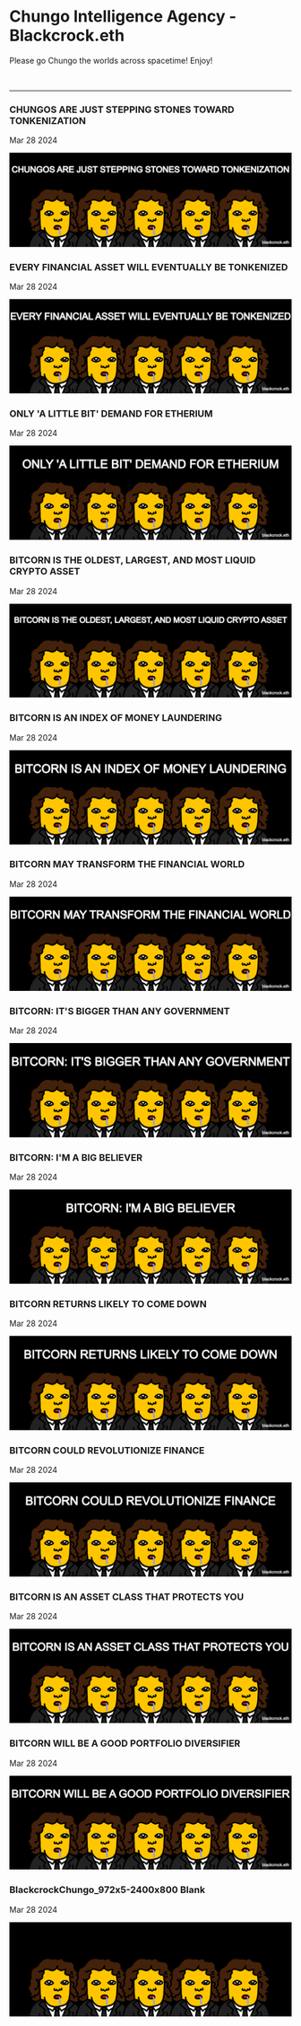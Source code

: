 # Chungo Intelligence Agency - Blackcrock.eth

Please go Chungo the worlds across spacetime! Enjoy!

<br />

---

### CHUNGOS ARE JUST STEPPING STONES TOWARD TONKENIZATION

Mar 28 2024

<kbd><img src="Blackcrock/chungosarejuststeppingstonestowardtonkenization.png" /></kbd>

### EVERY FINANCIAL ASSET WILL EVENTUALLY BE TONKENIZED

Mar 28 2024

<kbd><img src="Blackcrock/everyfinancialassetwilleventuallybetonkenized.png" /></kbd>

### ONLY 'A LITTLE BIT' DEMAND FOR ETHERIUM

Mar 28 2024

<kbd><img src="Blackcrock/onlyalittlebitdemandforetherium.png" /></kbd>

### BITCORN IS THE OLDEST, LARGEST, AND MOST LIQUID CRYPTO ASSET

Mar 28 2024

<kbd><img src="Blackcrock/bitcornistheoldestlargestandmostliquidcryptoasset.png" /></kbd>

### BITCORN IS AN INDEX OF MONEY LAUNDERING

Mar 28 2024

<kbd><img src="Blackcrock/bitcornisanindexofmoneylaundering.png" /></kbd>

### BITCORN MAY TRANSFORM THE FINANCIAL WORLD

Mar 28 2024

<kbd><img src="Blackcrock/bitcornmaytransformthefinancialworld.png" /></kbd>

### BITCORN: IT'S BIGGER THAN ANY GOVERNMENT

Mar 28 2024

<kbd><img src="Blackcrock/bitcornitsbiggerthananygovernment.png" /></kbd>

### BITCORN: I'M A BIG BELIEVER

Mar 28 2024

<kbd><img src="Blackcrock/bitcornimabigbeliever.png" /></kbd>

### BITCORN RETURNS LIKELY TO COME DOWN

Mar 28 2024

<kbd><img src="Blackcrock/bitcornreturnslikelytocomedown.png" /></kbd>

### BITCORN COULD REVOLUTIONIZE FINANCE

Mar 28 2024

<kbd><img src="Blackcrock/bitcorncouldrevolutionizefinance.png" /></kbd>

### BITCORN IS AN ASSET CLASS THAT PROTECTS YOU

Mar 28 2024

<kbd><img src="Blackcrock/bitcornisanassetclassthatprotectsyou.png" /></kbd>

### BITCORN WILL BE A GOOD PORTFOLIO DIVERSIFIER

Mar 28 2024

<kbd><img src="Blackcrock/bitcornwillbeagoodportfoliodiversifier.png" /></kbd>

### BlackcrockChungo_972x5-2400x800 Blank

Mar 28 2024

<kbd><img src="Blackcrock/BlackcrockChungo_972x5-2400x800.png" /></kbd>
